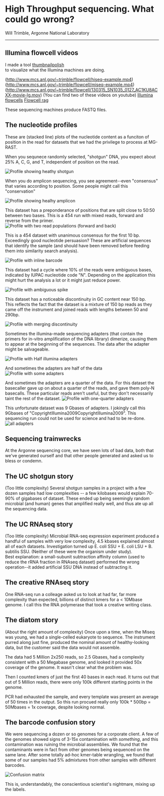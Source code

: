 # High Throughput sequencing.  What could go wrong?
Will Trimble, Argonne National Laboratory
***
## Illumina flowcell videos
I made a tool [thumbnailpolish](https://github.com/wltrimbl/thumbnailpolish)  
to visualize what the Illumina machines are doing.

(http://www.mcs.anl.gov/~trimble/flowcell/hiseq-example.mp4)
(http://www.mcs.anl.gov/~trimble/flowcell/miseq-example.mp4)
(http://www.mcs.anl.gov/~trimble/flowcell/130315_SN1035_0127_AC1KU8ACXX-movie-lg.mov)
(You can find two of these videos on youtube)
[Illumina flowcells](http://tinyurl.com/sequencingisbeautiful)
[Flowcell rag](http://tinyurl.com/illuminaflowcellrag)


These sequencing machines produce FASTQ files.  


## The nucleotide profiles

These are (stacked line) plots of the nucleotide content as a funciton of position in the
read for datasets that we had the privilege to process at MG-RAST.

When you sequnece randomly selected, "shotgun" DNA, you expect about 25% A, C, G, and T,
independent of position on the read.

![Profile showing heathy shotgun](images/mgm4473051.3-profile-goodshotgun.svg)

When you do amplicon sequencing, you see agreement--even "consensus" that varies
according to position.  Some people might call this "conservation"

![Profile showing healhy amplicon](images/mgm4736771.3-profile-amplicon.svg)

This dataset has a preponderance of positions that are split close to 50:50 between 
two bases.  This is a 454 run with mixed reads, forward and reverse from the primer.
![Profile with two read populations (forward and back)](images/mgm4751523.3-profile-fwdandback.svg)

This is a 454 dataset with unanimous consensus for the first 10 bp.  Exceedingly 
good nucleotide persuasion?  These are artificial sequences that identify the sample
(and should have been removed before feeding them into similarity search analysis).

![Profile with inline barcode](images/mgm4441908.3-profile-inline454barcode.svg)

This dataset had a cycle where 10% of the reads were ambiguous bases, indicated
by IUPAC nucleotide code "N".  Depending on the application this might hurt the analysis
a lot or it might just reduce power.

![Profile with ambiguous spike](images/mgm4472391.3-profile-ambigspike.svg)

This dataset has a noticeable discontinuity in GC content near 150 bp.  
This reflects the fact that the dataset is a mixture of 150 bp reads as they
came off the instrument and joined reads with lengths between 50 and 290bp.

![Profile with merging discontinuity](images/mgm4743607.3-profile-unmergeddiscontinuity.svg)

Sometimes the illumina-made sequencing adapters (that contain the primers for in-vitro 
amplification of the DNA library) dimerize, causing them to appear at the beginning of
the sequences.  The data after the adapter might be salvageable.

![Profile with Half illumina adapters](images/mgm4472903.3-profile-halfadapt.svg)

And sometimes the adapters are half of the data
![Profile with some adapters](images/mgm4472931.3-profile-someadapters.svg)

And sometimes the adapters are a quarter of the data.  For this dataset the 
basecaller gave up on about a quarter of the reads, and gave them poly-N basecalls.
These particular reads aren't useful, but they don't necessarily taint the rest of
the dataset.
![Profile with one-quarter adapters](images/mgm4473069.3-profile-quarteradapt.svg)

This unfortunate dataset was 9 Gbases of adapters.  I jokingly call this 
9Gbases of "CopyrightIllumina2009CopyrightIllumina2009".  This sequencing
run could not be used for science and had to be re-done.
![all adapters](images/job35122-profile-alladapters.svg)

## Sequencing trainwrecks
At the Argonne sequencing core, we have seen lots of bad data, both that we've generated
ourself and that other people generated and asked us to bless or condemn.

## The UC shotgun story
 (Too little complexity)
Several shotgun samples in a project with a few dozen samples had low complexities --
a few kilobases would explain 70-90% of gigabases of dataset.  These ended up
being seemingly random microbial (and human) genes that amplified really well,
and thus ate up all the sequencing data.

## The UC RNAseq story
(Too little complexity)
Microbial RNA-seq expression experiment produced a handful of samples with very low complexity, 
4.5 kbases explained almost all of each datasets.  Investigation turned up E. coli SSU + 
E. coli LSU + B. subtilis SSU.  (Neither of these were the organism under study).  
Best explanation:  a small-subunit subtraction affinity column (used to reduce the rRNA 
fraction in RNAseq dataset) performed the wrong operation--it added artificial SSU DNA instead 
of subtracting it.

## The creative RNAseq story
One RNA-seq run a colleage asked us to look at had far, far more complexity than expected, billions of distinct kmers for a
< 10Mbase genome.   I call this the RNA polymerase that took a creative writing class.

## The diatom story
(About the right amount of complexity)
Once upon a time, when the Miseq was young, we had a single-celled eukaryote to sequence.  The instrument
purred along just fine, produced the nominal amount of healthy-looking data, but the customer said the 
data would not assemble.

The data had 5 Million 2x250 reads, so 2.5 Gbases, had a complexity consistent with a 50 Megabase genome, and looked
it provided 50x coverage of the genome.  It wasn't clear what the problem was.

Then I counted kmers of just the first 40 bases in each read.  It turns out that out of 5 Million reads, 
there were only 100k different starting points in the genome.    

PCR had exhausted the sample, and every template was present an average of 50 times in the output.
So this run procued really only 100k * 500bp = 50Mbases = 1x coverage, despite looking normal.

## The barcode confusion story
We were sequencing a dozen or so genomes for a corporate client.  A few of the genomes showed signs 
of 3-15x contamination with *something*, and this contamination was ruining the microbial assemblies.
We found that the contaminants were in fact from other genomes being sequenced on the same lane.
After some totally ad-hoc kmer-table wrangling, we found that some of our samples had 5% admixtures
from other samples with different barcodes.

![Confusion matrix](images/confusion.svg)

This is, understandably, the conscientious scientist's nightmare, mixing up the labels.  


